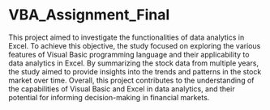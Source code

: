 # VBA_Assignment_Final

This project aimed to investigate the functionalities of data analytics in Excel. To achieve this objective, the study focused on exploring the various features of Visual Basic programming language and their applicability to data analytics in Excel. By summarizing the stock data from multiple years, the study aimed to provide insights into the trends and patterns in the stock market over time. Overall, this project contributes to the understanding of the capabilities of Visual Basic and Excel in data analytics, and their potential for informing decision-making in financial markets.

